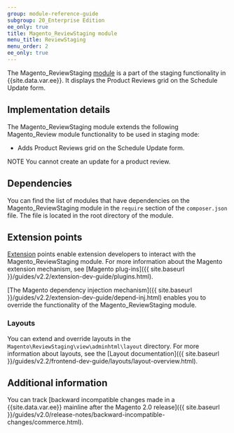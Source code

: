 ```yaml
---
group: module-reference-guide
subgroup: 20_Enterprise Edition
ee_only: true
title: Magento_ReviewStaging module
menu_title: ReviewStaging
menu_order: 2
ee_only: true
---
```



The Magento_ReviewStaging [module](https://glossary.magento.com/module) is a part of the staging functionality in {{site.data.var.ee}}. It displays the Product Reviews grid on the Schedule Update form.

## Implementation details

The Magento_ReviewStaging module extends the following Magento_Review module functionality to be used in staging mode:

- Adds Product Reviews grid on the Schedule Update form.

NOTE You cannot create an update for a product review.

## Dependencies

You can find the list of modules that have dependencies on the Magento_ReviewStaging module in the `require` section of the `composer.json` file. The file is located in the root directory of the module.

## Extension points

[Extension](https://glossary.magento.com/Extension) points enable extension developers to interact with the Magento_ReviewStaging module. For more information about the Magento extension mechanism, see [Magento plug-ins]({{ site.baseurl }}/guides/v2.2/extension-dev-guide/plugins.html).

[The Magento dependency injection mechanism]({{ site.baseurl }}/guides/v2.2/extension-dev-guide/depend-inj.html) enables you to override the functionality of the Magento_ReviewStaging module.

### Layouts

You can extend and override layouts in the `Magento\ReviewStaging\view\adminhtml\layout` directory.
For more information about layouts, see the [Layout documentation]({{ site.baseurl }}/guides/v2.2/frontend-dev-guide/layouts/layout-overview.html).

## Additional information

You can track [backward incompatible changes made in a {{site.data.var.ee}} mainline after the Magento 2.0 release]({{ site.baseurl }}/guides/v2.0/release-notes/backward-incompatible-changes/commerce.html).
